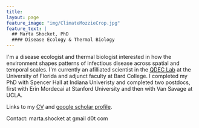 ```yaml
---
title: 
layout: page
feature_image: "img/ClimateMozzieCrop.jpg"
feature_text: |
  ## Marta Shocket, PhD
  #### Disease Ecology & Thermal Biology
---
```


I'm a disease ecologist and thermal biologist interested in how the environment shapes patterns of infectious disease across spatial and temporal scales. I'm currently an afilliated scientist in the [QDEC Lab](https://www.sadieryan.net) at the University of Florida and adjunct faculty at Bard College. I completed my PhD with Spencer Hall at Indiana Univeristy and completed two postdocs, first with Erin Mordecai at Stanford University and then with Van Savage at UCLA.

Links to my [CV](https://mshocket.github.io/MartaShocketCV2022.pdf) and [google scholar profile](https://scholar.google.com/citations?user=ibd-mm0AAAAJ&hl=en&oi=ao).

Contact: marta.shocket at gmail d0t com
